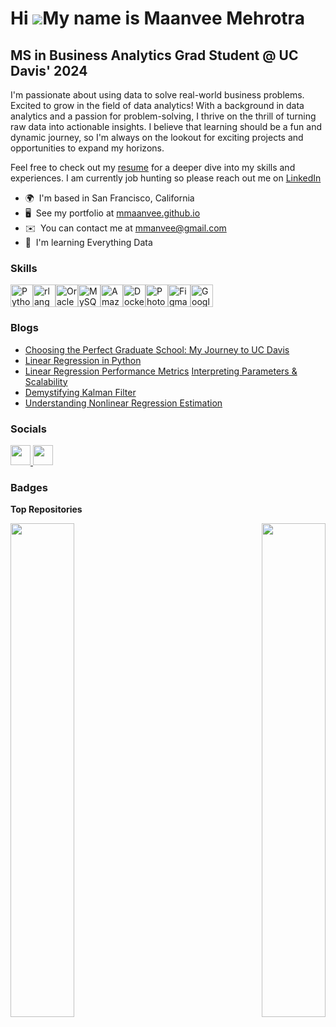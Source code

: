 

Hi ![](https://user-images.githubusercontent.com/18350557/176309783-0785949b-9127-417c-8b55-ab5a4333674e.gif)My name is Maanvee Mehrotra
========================================================================================================================================

MS in Business Analytics Grad Student @ UC Davis' 2024
----------------------------------

I'm passionate about using data to solve real-world business problems. Excited to grow in the field of data analytics! With a background in data analytics and a passion for problem-solving, I thrive on the thrill of turning raw data into actionable insights. I believe that learning should be a fun and dynamic journey, so I'm always on the lookout for exciting projects and opportunities to expand my horizons.

Feel free to check out my [resume](https://drive.google.com/file/d/18zztdHnfkonQXPin8AkEXkvAcOFwIF-6/view?usp=sharing) for a deeper dive into my skills and experiences. I am currently job hunting so please reach out me on [LinkedIn](https://www.linkedin.com/in/maanveem/)

* 🌍  I'm based in San Francisco, California
* 🖥️  See my portfolio at [mmaanvee.github.io](http://mmaanvee.github.io)
* ✉️  You can contact me at [mmanvee@gmail.com](mailto:mmanvee@gmail.com)
* 🧠  I'm learning Everything Data

### Skills


<p align="left">
<a href="https://www.python.org/" target="_blank" rel="noreferrer"><img src="https://raw.githubusercontent.com/danielcranney/readme-generator/main/public/icons/skills/python-colored.svg" width="36" height="36" alt="Python" /></a><a href="https://www.r-project.org/" target="_blank" rel="noreferrer"><img src="https://raw.githubusercontent.com/danielcranney/readme-generator/main/public/icons/skills/rlang-colored.svg" width="36" height="36" alt="rlang" /></a><a href="https://www.oracle.com/uk/index.html" target="_blank" rel="noreferrer"><img src="https://raw.githubusercontent.com/danielcranney/readme-generator/main/public/icons/skills/oracle-colored.svg" width="36" height="36" alt="Oracle" /></a><a href="https://www.mysql.com/" target="_blank" rel="noreferrer"><img src="https://raw.githubusercontent.com/danielcranney/readme-generator/main/public/icons/skills/mysql-colored.svg" width="36" height="36" alt="MySQL" /></a><a href="https://aws.amazon.com" target="_blank" rel="noreferrer"><img src="https://raw.githubusercontent.com/danielcranney/readme-generator/main/public/icons/skills/aws-colored.svg" width="36" height="36" alt="Amazon Web Services" /></a><a href="https://www.docker.com/" target="_blank" rel="noreferrer"><img src="https://raw.githubusercontent.com/danielcranney/readme-generator/main/public/icons/skills/docker-colored.svg" width="36" height="36" alt="Docker" /></a><a href="https://www.adobe.com/uk/products/photoshop.html" target="_blank" rel="noreferrer"><img src="https://raw.githubusercontent.com/danielcranney/readme-generator/main/public/icons/skills/photoshop-colored.svg" width="36" height="36" alt="Photoshop" /></a><a href="https://www.figma.com/" target="_blank" rel="noreferrer"><img src="https://raw.githubusercontent.com/danielcranney/readme-generator/main/public/icons/skills/figma-colored.svg" width="36" height="36" alt="Figma" /></a><a href="https://cloud.google.com/" target="_blank" rel="noreferrer"><img src="https://raw.githubusercontent.com/danielcranney/readme-generator/main/public/icons/skills/googlecloud-colored.svg" width="36" height="36" alt="Google Cloud" /></a>
</p>

### Blogs

- [Choosing the Perfect Graduate School: My Journey to UC Davis](https://medium.com/@maanvee.mehrotra111/choosing-the-perfect-graduate-school-my-journey-to-uc-davis-64b29f9cffe1)
- [Linear Regression in Python](https://www.linkedin.com/pulse/linear-regression-python-maanvee-mehrotra-qbq2c/)
- [Linear Regression Performance Metrics](https://www.linkedin.com/pulse/linear-regression-performance-metrics-maanvee-mehrotra-nkolc/)
 [Interpreting Parameters & Scalability](https://www.linkedin.com/pulse/interpreting-parameters-scalability-maanvee-mehrotra-q9gac/)
- [Demystifying Kalman Filter](https://www.linkedin.com/pulse/demystifying-kalman-filter-maanvee-mehrotra-nrnlc/?trackingId=G4QiEf%2FNS9y0jIUBqpLo1w%3D%3D)
- [Understanding Nonlinear Regression Estimation](https://www.linkedin.com/pulse/understanding-nonlinear-regression-estimation-maanvee-mehrotra-dhhuc/?trackingId=G4QiEf%2FNS9y0jIUBqpLo1w%3D%3D)

### Socials

<p align="left"> <a href="https://www.github.com/mmaanvee" target="_blank" rel="noreferrer"> <picture> <source media="(prefers-color-scheme: dark)" srcset="https://raw.githubusercontent.com/danielcranney/readme-generator/main/public/icons/socials/github-dark.svg" /> <source media="(prefers-color-scheme: light)" srcset="https://raw.githubusercontent.com/danielcranney/readme-generator/main/public/icons/socials/github.svg" /> <img src="https://raw.githubusercontent.com/danielcranney/readme-generator/main/public/icons/socials/github.svg" width="32" height="32" /> </picture> </a> <a href="https://www.linkedin.com/in/maanveemehrotra" target="_blank" rel="noreferrer"> <picture> <source media="(prefers-color-scheme: dark)" srcset="https://raw.githubusercontent.com/danielcranney/readme-generator/main/public/icons/socials/linkedin-dark.svg" /> <source media="(prefers-color-scheme: light)" srcset="https://raw.githubusercontent.com/danielcranney/readme-generator/main/public/icons/socials/linkedin.svg" /> <img src="https://raw.githubusercontent.com/danielcranney/readme-generator/main/public/icons/socials/linkedin.svg" width="32" height="32" /> </picture> </a></p>

### Badges

<b>Top Repositories</b>

<div width="100%" align="center"><a href="https://github.com/mmaanvee/Exploratory-Data-Analysis" align="left"><img align="left" width="45%" src="https://github-readme-stats.vercel.app/api/pin/?username=mmaanvee&repo=Exploratory-Data-Analysis&title_color=0891b2&text_color=ffffff&icon_color=0891b2&bg_color=1c1917&hide_border=true&locale=en" /></a><a href="https://github.com/mmaanvee/False-Discovery-Rate" align="right"><img align="right" width="45%" src="https://github-readme-stats.vercel.app/api/pin/?username=mmaanvee&repo=False-Discovery-Rate&title_color=0891b2&text_color=ffffff&icon_color=0891b2&bg_color=1c1917&hide_border=true&locale=en" /></a></div><br /><br /><br /><br /><br /><br /><br />
